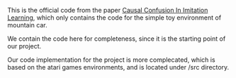 This is the official code from the paper [Causal Confusion In Imitation Learning](https://arxiv.org/pdf/1905.11979.pdf), which only contains the code for the simple toy environment of mountain car. 

We contain the code here for completeness, since it is the starting point of our project. 

Our code implementation for the project is more complecated, which is based on the atari games environments, and is located under /src directory.




